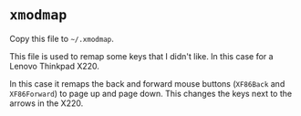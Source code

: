 # `xmodmap`

Copy this file to `~/.xmodmap`.

This file is used to remap some keys that I didn't like. In this case for a
Lenovo Thinkpad X220.

In this case it remaps the back and forward mouse buttons (`XF86Back` and
`XF86Forward`) to page up and page down. This changes the keys next to the
arrows in the X220.
